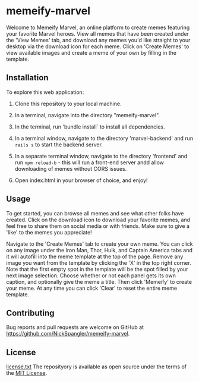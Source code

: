
# memeify-marvel

Welcome to Memeify Marvel, an online platform to create memes featuring your favorite Marvel heroes. View all memes that have been created under the 'View Memes' tab, and download any memes you'd like straight to your desktop via the download icon for each meme. Click on 'Create Memes' to view available images and create a meme of your own by filling in the template.

## Installation

To explore this web application:

1) Clone this repository to your local machine. 

2) In a terminal, navigate into the directory "memeify-marvel".

3) In the terminal, run 'bundle install` to install all dependencies.

4) In a terminal window, navigate to the directory 'marvel-backend' and run `rails s` to start the backend server. 

5) In a separate terminal window, navigate to the directory 'frontend' and run `npm reload-b` - this will run a front-end server andd allow downloading of memes without CORS issues.

6) Open index.html in your browser of choice, and enjoy!

## Usage

To get started, you can browse all memes and see what other folks have created. Click on the download icon to download your favorite memes, and feel free to share them on social media or with friends. Make sure to give a 'like' to the memes you appreciate!

Navigate to the 'Create Memes' tab to create your own meme. You can click on any image under the Iron Man, Thor, Hulk, and Captain America tabs and it will autofill into the meme template at the top of the page. Remove any image you want from the template by clicking the 'X' in the top right corner. Note that the first empty spot in the template will be the spot filled by your next image selection. Choose whether or not each panel gets its own caption, and optionally give the meme a title. Then click 'Memeify' to create your meme. At any time you can click 'Clear' to reset the entire meme template.

## Contributing

Bug reports and pull requests are welcome on GitHub at https://github.com/NickSpangler/memeify-marvel.


## License
[license.txt](license.txt)
The reposityory is available as open source under the terms of the [MIT License](https://opensource.org/licenses/MIT).
